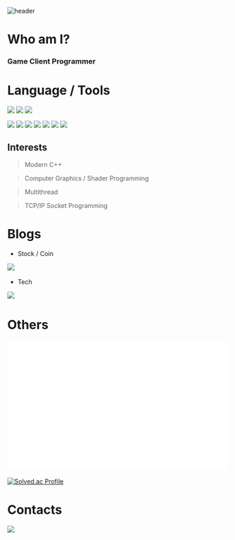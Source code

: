 ![header](https://capsule-render.vercel.app/api?type=waving&color=auto&height=200&section=header&text=hyunbae's%20page&fontSize=70&animation=fadeIn)
# Who am I?
### Game Client Programmer
# Language / Tools
<img src="https://img.shields.io/badge/C++-00599C?style=for-the-badge&logo=cplusplus&logoColor=white"/></a>
<img src="https://img.shields.io/badge/Csharp-512BD4?style=for-the-badge&logo=csharp&logoColor=white"/></a>
<img src="https://img.shields.io/badge/Python-3776AB?style=for-the-badge&logo=python&logoColor=white"/></a>

<img src="https://img.shields.io/badge/Unity-black?style=for-the-badge&logo=unity&logoColor=white"/></a>
<img src="https://img.shields.io/badge/Unreal-0E1128?style=for-the-badge&logo=unrealengine&logoColor=white"/></a>
<img src="https://img.shields.io/badge/Photon-004480?style=for-the-badge&logo=photon&logoColor=white"/></a>
<img src="https://img.shields.io/badge/SQLite-003B57?style=for-the-badge&logo=sqlite&logoColor=white"/></a>
<img src="https://img.shields.io/badge/Firebase-FFCA28?style=for-the-badge&logo=firebase&logoColor=white"/></a>
<img src="https://img.shields.io/badge/Git-F05032?style=for-the-badge&logo=git&logoColor=white"/></a>
<img src="https://img.shields.io/badge/Jenkins-D24939?style=for-the-badge&logo=jenkins&logoColor=white"/></a>

## Interests
> Modern C++

> Computer Graphics / Shader Programming

> Multithread

> TCP/IP Socket Programming

# Blogs
- Stock / Coin

<a href="http://blog.naver.com/hyunbae204"><img src="https://img.shields.io/badge/Naver Blog-03C75A?style=flat&logo=naver&logoColor=white"/></a>
- Tech

<a href="http://psgood.tistory.com"><img src="https://img.shields.io/badge/Tistory-black?style=flat&logo=tistory&logoColor=white"/></a>

# Others
![](https://raw.githubusercontent.com/sa04108/github-stats-transparent/output/generated/overview.svg)

[![Solved.ac Profile](http://mazassumnida.wtf/api/v2/generate_badge?boj=sa04108)](https://solved.ac/sa04108/)

# Contacts
<a href="mailto:hyunbae204@gmail.com"><img src="https://img.shields.io/badge/Gmail-EA4335?style=for-the-badge&logo=gmail&logoColor=white"/></a>
